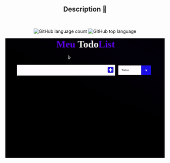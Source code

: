 <div align="center"> 
 
##  Description 🚧
</br>

![GitHub language count](https://img.shields.io/github/languages/count/Ruan-codeVi/Clone-Netflix?color=black&style=for-the-badge) ![GitHub top language](https://img.shields.io/github/languages/top/Ruan-codeVi/Clone-Netflix?color=black&style=for-the-badge)
 </br>

![Screen](/assets/todoList.gif)



</div>
